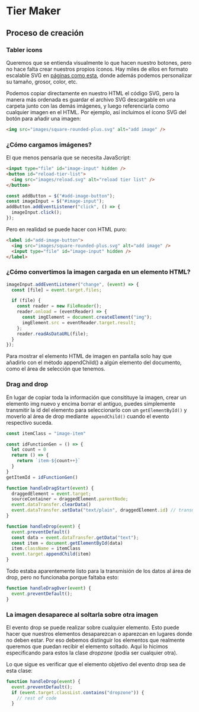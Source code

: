 # Tier Maker

## Proceso de creación

### Tabler icons

Queremos que se entienda visualmente lo que hacen nuestro botones, pero no hace falta crear nuestros propios íconos. Hay miles de ellos en formato escalable SVG en [páginas como esta](https://tabler.io/icons), donde además podemos personalizar su tamaño, grosor, color, etc.

Podemos copiar directamente en nuestro HTML el código SVG, pero la manera más ordenada es guardar el archivo SVG descargable en una carpeta junto con las demás imágenes, y luego referenciarla como cualquier imagen en el HTML. Por ejemplo, así incluimos el ícono SVG del botón para añadir una imagen:

```html
<img src="images/square-rounded-plus.svg" alt="add image" />
```

### ¿Cómo cargamos imágenes?

El que menos pensaría que se necesita JavaScript:

```html
<input type="file" id="image-input" hidden />
<button id="reload-tier-list">
  <img src="images/reload.svg" alt="reload tier list" />
</button>
```

```js
const addButton = $("#add-image-button");
const imageInput = $("#image-input");
addButton.addEventListener("click", () => {
  imageInput.click();
});
```

Pero en realidad se puede hacer con HTML puro:

```html
<label id="add-image-button">
  <img src="images/square-rounded-plus.svg" alt="add image" />
  <input type="file" id="image-input" hidden />
</label>
```

### ¿Cómo convertimos la imagen cargada en un elemento HTML?

```js
imageInput.addEventListener("change", (event) => {
  const [file] = event.target.files;

  if (file) {
    const reader = new FileReader();
    reader.onload = (eventReader) => {
      const imgElement = document.createElement("img");
      imgElement.src = eventReader.target.result;
    };
    reader.readAsDataURL(file);
  }
});
```

Para mostrar el elemento HTML de imagen en pantalla solo hay que añadirlo con el método appendChild() a algún elemento del documento, como el área de selección que tenemos.

### Drag and drop

En lugar de copiar toda la información que consitituye la imagen, crear un elemento img nuevo y encima borrar el antiguo, puedes simplemente transmitir la id del elemento para seleccionarlo con un ``getElementById()`` y moverlo al área de drop mediante`` appendChild()`` cuando el evento respectivo suceda.

```js
const itemClass = "image-item"

const idFunctionGen = () => {
  let count = 0
  return () => {
    return `item-${count++}`
  }
}
getItemId = idFunctionGen()

function handleDragStart(event) {
  draggedElement = event.target;
  sourceContainer = draggedElement.parentNode;
  event.dataTransfer.clearData()
  event.dataTransfer.setData("text/plain", draggedElement.id) // transmite la id!
}

function handleDrop(event) {
  event.preventDefault()
  const data = event.dataTransfer.getData("text");
  const item = document.getElementById(data)
  item.className = itemClass
  event.target.appendChild(item)
}
```

Todo estaba aparentemente listo para la transmisión de los datos al área de drop, pero no funcionaba porque faltaba esto:

```js
function handleDragOver(event) {
  event.preventDefault();
}
```

### La imagen desaparece al soltarla sobre otra imagen

El evento drop se puede realizar sobre cualquier elemento. Esto puede hacer que nuestros elementos desaparezcan o aparezcan en lugares donde no deben estar. Por eso debemos distinguir los elementos que realmente queremos que puedan recibir el elemento soltado. Aquí lo hicimos especificando para estos la clase _dropzone_ (podía ser cualquier otra).

Lo que sigue es verificar que el elemento objetivo del evento drop sea de esta clase:

```js
function handleDrop(event) {
  event.preventDefault();
  if (event.target.classList.contains("dropzone")) {
    // rest of code
  }
```
